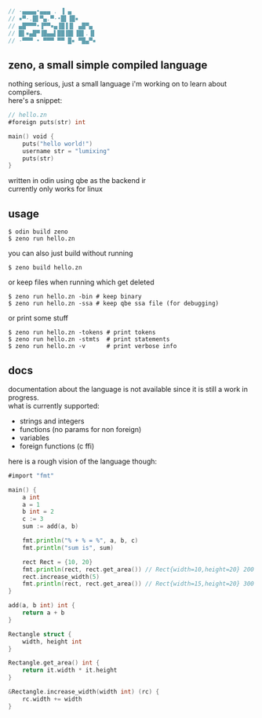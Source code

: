 ```c
// ·▄▄▄▄•▄▄▄ . ▐ ▄       
// ▪▀·.█▌▀▄.▀·•█▌▐█▪     
// ▄█▀▀▀•▐▀▀▪▄▐█▐▐▌ ▄█▀▄ 
// █▌▪▄█▀▐█▄▄▌██▐█▌▐█▌.▐▌
// ·▀▀▀ • ▀▀▀ ▀▀ █▪ ▀█▄▀▪
```
## zeno, a small simple compiled language
nothing serious, just a small language i'm working on to learn about compilers.  
here's a snippet:

```go
// hello.zn
#foreign puts(str) int

main() void {
    puts("hello world!")
    username str = "lumixing"
    puts(str)
}
```

written in odin using qbe as the backend ir  
currently only works for linux  


## usage
```shell
$ odin build zeno
$ zeno run hello.zn
```

you can also just build without running
```shell
$ zeno build hello.zn
```

or keep files when running which get deleted
```shell
$ zeno run hello.zn -bin # keep binary
$ zeno run hello.zn -ssa # keep qbe ssa file (for debugging)
```

or print some stuff
```shell
$ zeno run hello.zn -tokens # print tokens
$ zeno run hello.zn -stmts  # print statements
$ zeno run hello.zn -v      # print verbose info
```

## docs
documentation about the language is not available since it is still a work in progress.  
what is currently supported:
- strings and integers
- functions (no params for non foreign)
- variables
- foreign functions (c ffi)

here is a rough vision of the language though:

```go
#import "fmt"

main() {
    a int
    a = 1
    b int = 2
    c := 3
    sum := add(a, b)

    fmt.println("% + % = %", a, b, c)
    fmt.println("sum is", sum)

    rect Rect = {10, 20}
    fmt.println(rect, rect.get_area()) // Rect{width=10,height=20} 200
    rect.increase_width(5)
    fmt.println(rect, rect.get_area()) // Rect{width=15,height=20} 300
}

add(a, b int) int {
    return a + b
}

Rectangle struct {
    width, height int
}

Rectangle.get_area() int {
    return it.width * it.height
}

&Rectangle.increase_width(width int) (rc) {
    rc.width += width
}
```
